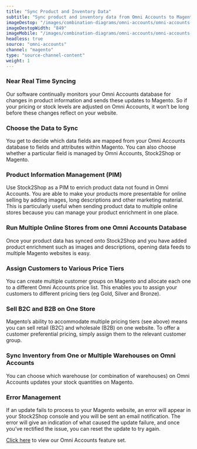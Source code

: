 ```yaml
---
title: "Sync Product and Inventory Data"
subtitle: "Sync product and inventory data from Omni Accounts to Magento."
imageDestop: "/images/combination-diagrams/omni-accounts/omni-accounts-magento-inventory.svg"
imageDestopWidth: "849"
imageMobile: "/images/combination-diagrams/omni-accounts/omni-accounts-magento-inventory.svg"
headless: true
source: "omni-accounts"
channel: "magento"
type: "source-channel-content"
weight: 1
---
```


### Near Real Time Syncing
Our software continually monitors your Omni Accounts database for changes in product information and sends these updates to Magento. So if your pricing or stock levels are adjusted on Omni Accounts, it won’t be long before these changes reflect on your website.

### Choose the Data to Sync
You get to decide which data fields are mapped from your Omni Accounts database to fields and attributes within Magento. You can also choose whether a particular field is managed by Omni Accounts, Stock2Shop or Magento.

### Product Information Management (PIM)
Use Stock2Shop as a PIM to enrich product data not found in Omni Accounts. You are able to make your products more presentable for online selling by adding images, long descriptions and other marketing material. This is particularly useful when sending product data to multiple online stores because you can manage your product enrichment in one place.

### Run Multiple Online Stores from one Omni Accounts Database
Once your product data has synced onto Stock2Shop and you have added product enrichment such as images and descriptions, opening data feeds to multiple Magento websites is easy.

### Assign Customers to Various Price Tiers
You can create multiple customer groups on Magento and allocate each one to a different Omni Accounts price list. This enables you to assign your customers to different pricing tiers (eg Gold, Silver and Bronze). 

### Sell B2C and B2B on One Store
Magento’s ability to accommodate multiple pricing tiers (see above) means you can sell retail (B2C) and wholesale (B2B) on one website. To offer a customer preferential pricing, simply assign them to the relevant customer group.

### Sync Inventory from One or Multiple Warehouses on Omni Accounts
You can choose which warehouse (or combination of warehouses) on Omni Accounts updates your stock quantities on Magento.

### Error Management
If an update fails to process to your Magento website, an error will appear in your Stock2Shop console and you will be sent an email notification. The error will give an indication of what caused the update failure, and once you’ve rectified the issue, you can reset the update to try again.

[Click here](/help/features/omni-accounts/ "Omni Accounts Features") to view our Omni Accounts feature set.